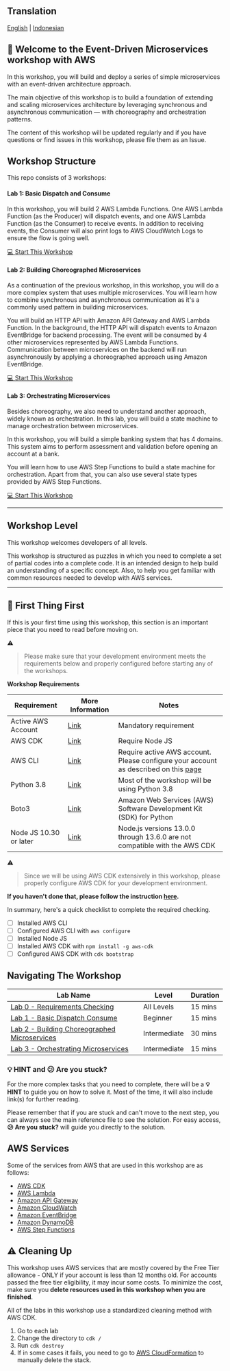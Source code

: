 ## Translation
[English](README.md) | [Indonesian](Readme-id.md)

## 🚀 Welcome to the Event-Driven Microservices workshop with AWS

In this workshop, you will build and deploy a series of simple microservices with an event-driven architecture approach.

The main objective of this workshop is to build a foundation of extending and scaling microservices architecture by leveraging synchronous and asynchronous communication — with choreography and orchestration patterns.

The content of this workshop will be updated regularly and if you have questions or find issues in this workshop, please file them as an Issue.

## Workshop Structure
This repo consists of 3 workshops:

#### **Lab 1: Basic Dispatch and Consume**
In this workshop, you will build 2 AWS Lambda Functions. One AWS Lambda Function (as the Producer) will dispatch events, and one AWS Lambda Function (as the Consumer) to receive events. In addition to receiving events, the Consumer will also print logs to AWS CloudWatch Logs to ensure the flow is going well.

[💻 Start This Workshop](https://github.com/donnieprakoso/workshop-eventDrivenMicroservices/tree/master/1-lab-basicDispatchConsumeEvent)

#### **Lab 2: Building Choreographed Microservices**
As a continuation of the previous workshop, in this workshop, you will do a more complex system that uses multiple microservices. You will learn how to combine synchronous and asynchronous communication as it's a commonly used pattern in building microservices.

You will build an HTTP API with Amazon API Gateway and AWS Lambda Function. In the background, the HTTP API will dispatch events to Amazon EventBridge for backend processing. The event will be consumed by 4 other microservices represented by AWS Lambda Functions. Communication between microservices on the backend will run asynchronously by applying a choreographed approach using Amazon EventBridge.

[💻 Start This Workshop](https://github.com/donnieprakoso/workshop-eventDrivenMicroservices/tree/master/2-lab-choreographMicroservices)

#### **Lab 3: Orchestrating Microservices**
Besides choreography, we also need to understand another approach, widely known as orchestration. In this lab, you will build a state machine to manage orchestration between microservices.

In this workshop, you will build a simple banking system that has 4 domains. This system aims to perform assessment and validation before opening an account at a bank.

You will learn how to use AWS Step Functions to build a state machine for orchestration. Apart from that, you can also use several state types provided by AWS Step Functions.

[💻 Start This Workshop](https://github.com/donnieprakoso/workshop-eventDrivenMicroservices/tree/master/3-lab-orchestrateMicroservices)

---
## Workshop Level
This workshop welcomes developers of all levels. 

This workshop is structured as puzzles in which you need to complete a set of partial codes into a complete code. It is an intended design to help build an understanding of a specific concept. Also, to help you get familiar with common resources needed to develop with AWS services.

---
## 🛑 First Thing First
If this is your first time using this workshop, this section is an important piece that you need to read before moving on.

⚠️
>  Please make sure that your development environment meets the requirements below and properly configured before starting any of the workshops.

**Workshop Requirements**

Requirement | More Information | Notes  
---|---|---   
Active AWS Account | [Link](https://aws.amazon.com/) |  Mandatory requirement   
AWS CDK | [Link](https://aws.amazon.com/cdk/) |Require Node JS   
AWS CLI | [Link](https://aws.amazon.com/cli/) |Require active    AWS account. Please configure your account as described on this    [page](https://docs.aws.amazon.com/cli/latest/userguide/cli-chap-configure.html) 
Python 3.8 | [Link](https://www.python.org/downloads/release/python-380/) |Most of the workshop will be using Python 3.8   
Boto3 | [Link](https://aws.amazon.com/sdk-for-python/) | Amazon Web Services (AWS) Software Development Kit (SDK) for Python
Node JS 10.30 or later | [Link](https://nodejs.org/en/download/current/) |Node.js versions 13.0.0 through 13.6.0 are not compatible with the AWS CDK


⚠️
> Since we will be using AWS CDK extensively in this workshop, please properly configure AWS CDK for your development environment. 

**If you haven't done that, please follow the instruction [here](https://docs.aws.amazon.com/cdk/latest/guide/getting_started.html).**

In summary, here's a quick checklist to complete the required checking.  
- [ ] Installed AWS CLI  
- [ ] Configured AWS CLI with `aws configure`  
- [ ] Installed Node JS  
- [ ] Installed AWS CDK with `npm install -g aws-cdk`  
- [ ] Configured AWS CDK with `cdk bootstrap`  

## Navigating The Workshop
Lab Name | Level | Duration
------------ | ------------- | -------------
[Lab 0 - Requirements Checking](https://github.com/donnieprakoso/workshop-eventDrivenMicroservices/tree/master/0-requirements-checking) | All Levels | 15 mins
[Lab 1 - Basic Dispatch Consume](https://github.com/donnieprakoso/workshop-eventDrivenMicroservices/tree/master/1-lab-basicDispatchConsumeEvent) | Beginner | 15 mins
[Lab 2 - Building Choreographed Microservices](https://github.com/donnieprakoso/workshop-eventDrivenMicroservices/tree/master/2-lab-choreographMicroservices) | Intermediate | 30 mins
[Lab 3 - Orchestrating Microservices](https://github.com/donnieprakoso/workshop-eventDrivenMicroservices/tree/master/3-lab-orchestrateMicroservices) | Intermediate | 15 mins

### **💡 HINT** and **😕 Are you stuck?**
For the more complex tasks that you need to complete, there will be a **💡 HINT** to guide you on how to solve it. Most of the time, it will also include link(s) for further reading. 

Please remember that if you are stuck and can't move to the next step, you can always see the main reference file to see the solution. For easy access, **😕 Are you stuck?** will guide you directly to the solution.

## AWS Services
Some of the services from AWS that are used in this workshop are as follows:  
- [AWS CDK](https://aws.amazon.com/cdk/)
- [AWS Lambda](https://aws.amazon.com/lambda/)
- [Amazon API Gateway](https://aws.amazon.com/api-gateway/)
- [Amazon CloudWatch](https://aws.amazon.com/cloudwatch/)
- [Amazon EventBridge](https://aws.amazon.com/eventbridge/)
- [Amazon DynamoDB](https://aws.amazon.com/dynamodb/)
- [AWS Step Functions](https://aws.amazon.com/step-functions/)

## ⚠️  Cleaning Up
This workshop uses AWS services that are mostly covered by the Free Tier allowance - ONLY if your account is less than 12 months old. For accounts passed the free tier eligibility, it may incur some costs. To minimize the cost, make sure you **delete resources used in this workshop when you are finished**.

All of the labs in this workshop use a standardized cleaning method with AWS CDK.
1. Go to each lab
2. Change the directory to `cdk /`
3. Run `cdk destroy`
4. If in some cases it fails, you need to go to [AWS CloudFormation](https://console.aws.amazon.com/cloudformation/) to manually delete the stack.

